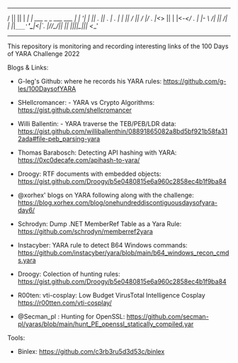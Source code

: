  _  ___  ___    _                     ___  _ _  ___  ___  ___ 
/ ||   ||   | _| | ___  _ _  ___ ___ | | '| | || . || . \| . |
| || / || / |/ . |<_> || | |<_-</ . \| |- \   /|   ||   /|   |
|_|`___'`___'\___|<___|`_. |/__/\___/|_|   |_| |_|_||_\_\|_|_|
                       <___'                                  
****************************************************************


This repository is monitoring and recording interesting links of the 100 Days of YARA Challenge 2022


Blogs & Links:

* G-leg's Github: where he records his YARA rules: https://github.com/g-les/100DaysofYARA

* SHellcromancer: - YARA vs Crypto Algorithms: https://gist.github.com/shellcromancer

* Willi Ballentin: - YARA traverse the TEB/PEB/LDR data: https://gist.github.com/williballenthin/08891865082a8bd5bf921b58fa312ada#file-peb_parsing-yara

* Thomas Barabosch: Detecting API hashing with YARA: https://0xc0decafe.com/apihash-to-yara/

* Droogy: RTF documents with embedded objects: https://gist.github.com/Droogy/b5e0480815e6a960c2858ec4b1f9ba84

* @xorhex' blogs on YARA following along with the challenge: https://blog.xorhex.com/blog/onehundreddiscontiguousdaysofyara-day6/

* Schrodyn: Dump .NET MemberRef Table as a Yara Rule: https://github.com/schrodyn/memberref2yara

* Instacyber: YARA rule to detect B64 Windows commands: https://github.com/instacyber/yara/blob/main/b64_windows_recon_cmds.yara

* Droogy: Colection of hunting rules: https://gist.github.com/Droogy/b5e0480815e6a960c2858ec4b1f9ba84

* R00ten: vti-cosplay: Low Budget VirusTotal Intelligence Cosplay https://r00tten.com/vti-cosplay/

* @Secman_pl : Hunting for OpenSSL: https://github.com/secman-pl/yaras/blob/main/hunt_PE_openssl_statically_compiled.yar


Tools:
* Binlex: https://github.com/c3rb3ru5d3d53c/binlex



